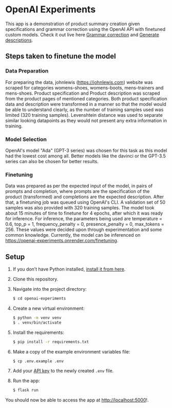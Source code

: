 # OpenAI Experiments

This app is a demonstration of product summary creation given specifications and grammar correction using the OpenAI API with finetuned custom models. Check it out live here [Grammar correction](https://openai-experiments.onrender.com) and [Generate descriptions](https://openai-experiments.onrender.com/finetuning).

## Steps taken to finetune the model

### Data Preparation

For preparing the data, johnlewis (https://johnlewis.com) website was scraped for categories womens-shoes, womens-boots, mens-trainers and mens-shoes. Product specification and Product description was scraped from the product pages of mentioned categories. Both product specification data and description were transformed in a manner so that the model would be able to understand clearly, as the number of training samples used was limited (320 training samples). Levenshtein distance was used to separate similar looking datapoints as they would not present any extra information in training.


### Model Selection 

OpenAI's model "Ada" (GPT-3 series) was chosen for this task as this model had the lowest cost among all. Better models like the davinci or the GPT-3.5 series can also be chosen for better results.


### Finetuning

Data was prepared as per the expected input of the model, in pairs of prompts and completion, where prompts are the specification of the product (transformed) and completions are the expected description. After that, a finetuning job was queued using OpenAI's CLI. A validation set of 50 samples was also provided with 320 training samples. The model took about 15 minutes of time to finetune for 4 epochs, after which it was ready for inference. For inference, the parameters being used are temperature = 0.6, top_p = 1, frequency_penalty = 0, presence_penalty = 0, max_tokens = 256. These values were decided upon through experimentation and some common knowledge. Currently, the model can be inferenced on https://openai-experiments.onrender.com/finetuning.

## Setup

1. If you don’t have Python installed, [install it from here](https://www.python.org/downloads/).

2. Clone this repository.

3. Navigate into the project directory:

   ```bash
   $ cd openai-experiments
   ```

4. Create a new virtual environment:

   ```bash
   $ python -m venv venv
   $ . venv/bin/activate
   ```

5. Install the requirements:

   ```bash
   $ pip install -r requirements.txt
   ```

6. Make a copy of the example environment variables file:

   ```bash
   $ cp .env.example .env
   ```

7. Add your [API key](https://beta.openai.com/account/api-keys) to the newly created `.env` file.

8. Run the app:

   ```bash
   $ flask run
   ```

You should now be able to access the app at [http://localhost:5000](http://localhost:5000)!.
